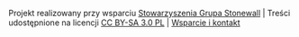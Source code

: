 Projekt realizowany przy wsparciu [Stowarzyszenia Grupa Stonewall](https://grupa-stonewall.pl/) | Treści udostępnione na licencji [CC BY-SA 3.0 PL](/strony/licencja) | [Wsparcie i kontakt](/strony/wsparcie-projektu)
